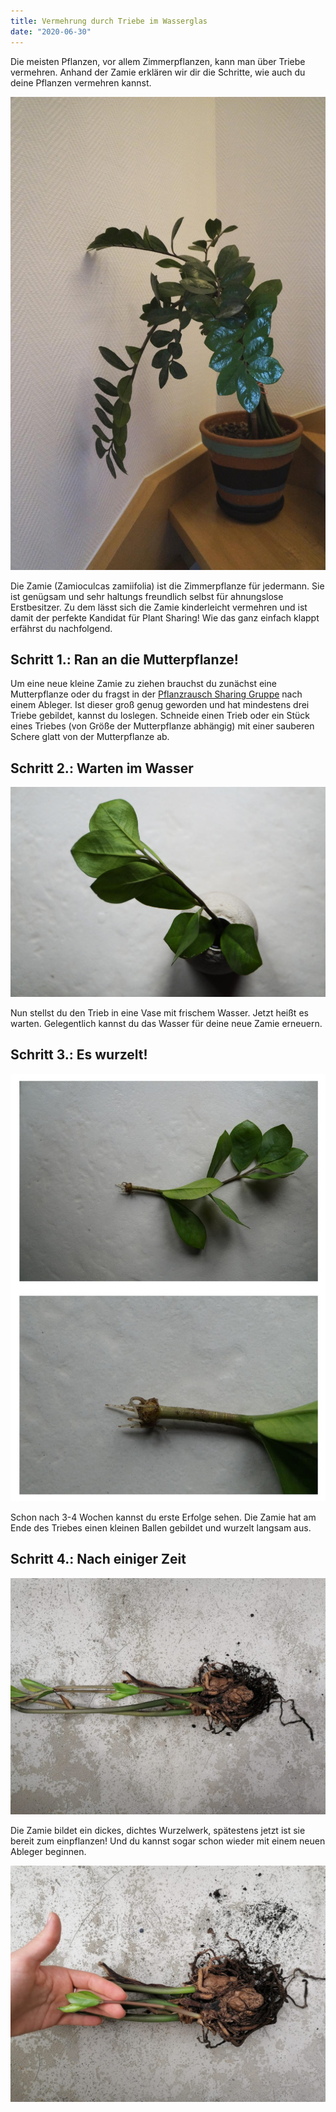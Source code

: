 ```yaml
---
title: Vermehrung durch Triebe im Wasserglas
date: "2020-06-30"
---
```


Die meisten Pflanzen, vor allem Zimmerpflanzen, kann man über Triebe vermehren.
Anhand der Zamie erklären wir dir die Schritte, wie auch du deine Pflanzen vermehren kannst.

![Bild einer Zamie](./1.jpg)

Die Zamie (Zamioculcas zamiifolia) ist die Zimmerpflanze für jedermann. Sie ist genügsam und sehr haltungs freundlich selbst für ahnungslose Erstbesitzer. Zu dem lässt sich die Zamie kinderleicht vermehren und ist damit der perfekte Kandidat für Plant Sharing! Wie das ganz einfach klappt erfährst du nachfolgend.

## Schritt 1.: Ran an die Mutterpflanze!

Um eine neue kleine Zamie zu ziehen brauchst du zunächst eine Mutterpflanze oder du fragst in der [Pflanzrausch Sharing Gruppe](https://t.me/pflanzrausch) nach einem Ableger. Ist dieser groß genug geworden und hat mindestens drei Triebe gebildet, kannst du loslegen. 
Schneide einen Trieb oder ein Stück eines Triebes (von Größe der Mutterpflanze abhängig) mit einer sauberen Schere glatt von der Mutterpflanze ab.

## Schritt 2.: Warten im Wasser

![Zamie im Glas](./2.jpg)

Nun stellst du den Trieb in eine Vase mit frischem Wasser. Jetzt heißt es warten. Gelegentlich kannst du das Wasser für deine neue Zamie erneuern.

## Schritt 3.: Es wurzelt!

![Zamie mit Wurzeln](./3.jpg)

Schon nach 3-4 Wochen kannst du erste Erfolge sehen. Die Zamie hat am Ende des Triebes einen kleinen Ballen gebildet und wurzelt langsam aus.

## Schritt 4.: Nach einiger Zeit

![Ausgewachsene Zamie](./4.jpg)

Die Zamie bildet ein dickes, dichtes Wurzelwerk, spätestens jetzt ist sie bereit zum einpflanzen! Und du kannst sogar schon wieder mit einem neuen Ableger beginnen.

![Große Zamie in der Hand](./5.jpg)
